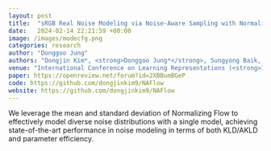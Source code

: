 ```yaml
---
layout: post
title:  "sRGB Real Noise Modeling via Noise-Aware Sampling with Normalizing Flows"
date:   2024-02-14 22:21:59 +00:00
image: /images/modecfg.png
categories: research
author: "Donggoo Jung"
authors: "Dongjin Kim*, <strong>Donggoo Jung*</strong>, Sungyong Baik, Tae Hyun Kim"
venue: "International Conference on Learning Representations (<strong>ICLR</strong>)"
paper: https://openreview.net/forum?id=2XBBumBGeP
code: https://github.com/dongjinkim9/NAFlow
website: https://github.com/dongjinkim9/NAFlow
---
```

We leverage the mean and standard deviation of Normalizing Flow to effectively model diverse noise distributions with a single model, achieving state-of-the-art performance in noise modeling in terms of both KLD/AKLD and parameter efficiency.
